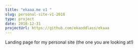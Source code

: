 ```yaml
---
title: "ekaaa.me v1 "
slug: personal-site-v1-2018
type: project
date: 2018-12-31
projectUrl: https://github.com/ekaoddlass/ekaaa
---
```


Landing page for my personal site (the one you are looking at!)